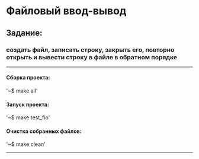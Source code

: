# Файловый ввод-вывод
## Задание: 
### создать файл, записать строку, закрыть его, повторно открыть и вывести строку в файле в обратном порядке
____

#### Сборка проекта:

'~$ make all'

#### Запуск проекта:

'~$ make test_fio'

#### Очистка собранных файлов:

'~$ make clean'
____
